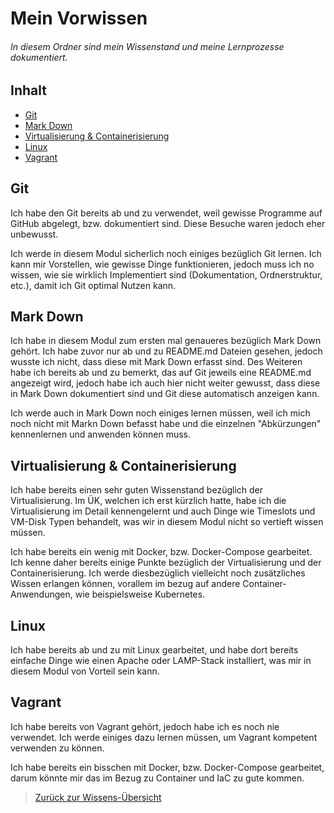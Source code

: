 
# Mein Vorwissen

###### In diesem Ordner sind mein Wissenstand und meine Lernprozesse dokumentiert.

## Inhalt

 * [Git](#git)
 * [Mark Down](#mark-down)
 * [Virtualisierung & Containerisierung](#virtualisierung--containerisierung)
 * [Linux](#linux)
 * [Vagrant](#vagrant)


## Git

Ich habe den Git bereits ab und zu verwendet, weil gewisse Programme auf GitHub abgelegt, bzw. dokumentiert sind. Diese Besuche waren jedoch eher unbewusst.

Ich werde in diesem Modul sicherlich noch einiges bezüglich Git lernen. Ich kann mir Vorstellen, wie gewisse Dinge funktionieren, jedoch muss ich no wissen, wie sie wirklich Implementiert sind (Dokumentation, Ordnerstruktur, etc.), damit ich Git optimal Nutzen kann.


## Mark Down

Ich habe in diesem Modul zum ersten mal genaueres bezüglich Mark Down gehört. Ich habe zuvor nur ab und zu README.md Dateien gesehen, jedoch wusste ich nicht, dass diese mit Mark Down erfasst sind. Des Weiteren habe ich bereits ab und zu bemerkt, das auf Git jeweils eine README.md angezeigt wird, jedoch habe ich auch hier nicht weiter gewusst, dass diese in Mark Down dokumentiert sind und Git diese automatisch anzeigen kann.

Ich werde auch in Mark Down noch einiges lernen müssen, weil ich mich noch nicht mit Markn Down befasst habe und die einzelnen "Abkürzungen" kennenlernen und anwenden können muss.


## Virtualisierung & Containerisierung

Ich habe bereits einen sehr guten Wissenstand bezüglich der Virtualisierung. Im ÜK, welchen ich erst kürzlich hatte, habe ich die Virtualisierung im Detail kennengelernt und auch Dinge wie Timeslots und VM-Disk Typen behandelt, was wir in diesem Modul nicht so vertieft wissen müssen.

Ich habe bereits ein wenig mit Docker, bzw. Docker-Compose gearbeitet. Ich kenne daher bereits einige Punkte bezüglich der Virtualisierung und der Containerisierung. Ich werde diesbezüglich vielleicht noch zusätzliches Wissen erlangen können, vorallem im bezug auf andere Container-Anwendungen, wie beispielsweise Kubernetes.


## Linux

Ich habe bereits ab und zu mit Linux gearbeitet, und habe dort bereits einfache Dinge wie einen Apache oder LAMP-Stack installiert, was mir in diesem Modul von Vorteil sein kann.


## Vagrant

Ich habe bereits von Vagrant gehört, jedoch habe ich es noch nie verwendet. Ich werde einiges dazu lernen müssen, um Vagrant kompetent verwenden zu können.

Ich habe bereits ein bisschen mit Docker, bzw. Docker-Compose gearbeitet, darum könnte mir das im Bezug zu Container und IaC zu gute kommen.


> [Zurück zur Wissens-Übersicht](../)